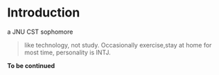 # Introduction
a JNU CST sophomore
>like technology, not study. Occasionally exercise,stay at home for most time, personality is INTJ.

**To be continued**


